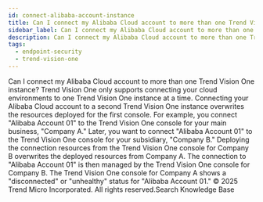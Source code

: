 ```yaml
---
id: connect-alibaba-account-instance
title: Can I connect my Alibaba Cloud account to more than one Trend Vision One instance?
sidebar_label: Can I connect my Alibaba Cloud account to more than one Trend Vision One instance?
description: Can I connect my Alibaba Cloud account to more than one Trend Vision One instance?
tags:
  - endpoint-security
  - trend-vision-one
---
```


 Can I connect my Alibaba Cloud account to more than one Trend Vision One instance? Trend Vision One only supports connecting your cloud environments to one Trend Vision One instance at a time. Connecting your Alibaba Cloud account to a second Trend Vision One instance overwrites the resources deployed for the first console. For example, you connect "Alibaba Account 01" to the Trend Vision One console for your main business, "Company A." Later, you want to connect "Alibaba Account 01" to the Trend Vision One console for your subsidiary, "Company B." Deploying the connection resources from the Trend Vision One console for Company B overwrites the deployed resources from Company A. The connection to "Alibaba Account 01" is then managed by the Trend Vision One console for Company B. The Trend Vision One console for Company A shows a "disconnected" or "unhealthy" status for "Alibaba Account 01." © 2025 Trend Micro Incorporated. All rights reserved.Search Knowledge Base